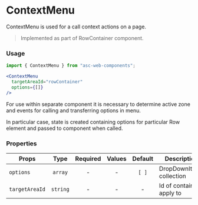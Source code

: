 # ContextMenu

ContextMenu is used for a call context actions on a page.

> Implemented as part of RowContainer component.

### Usage

```js
import { ContextMenu } from "asc-web-components";
```

```jsx
<ContextMenu 
  targetAreaId="rowContainer" 
  options={[]} 
/>
```

For use within separate component it is necessary to determine active zone and events for calling and transferring options in menu.

In particular case, state is created containing options for particular Row element and passed to component when called.

### Properties

| Props          |   Type   | Required | Values | Default | Description              |
| -------------- | :------: | :------: | :----: | :-----: | ------------------------ |
| `options`      | `array`  |    -     |   -    |  `[ ]`  | DropDownItems collection |
| `targetAreaId` | `string` |    -     |   -    |    -    | Id of container apply to |
